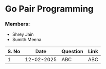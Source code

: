 # Go Pair Programming

### Members:
- Shrey Jain
- Sumith Meena

| S. No | Date       | Question | Link |
|-------|------------|----------|------|
| 1     | 12-02-2025 | ABC      | ABC  |
